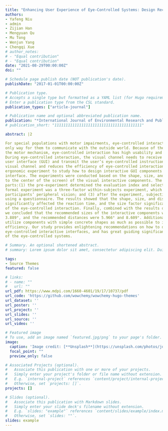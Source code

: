 ```yaml
---
title: "Enhancing User Experience of Eye-Controlled Systems: Design Recommendations on the Optimal Size, Distance and Shape of Interactive Components from the Perspective of Peripheral Vision"
authors:
- Yafeng Niu
- admin
- Zijian Han
- Mengyuan Qu
- Mu Tong
- Wenjun Yang
- Chengqi Xue
# author_notes:
# - "Equal contribution"
# - "Equal contribution"
date: "2021-08-29T00:00:00Z"
doi: ""

# Schedule page publish date (NOT publication's date).
publishDate: "2017-01-01T00:00:00Z"

# Publication type.
# Accepts a single type but formatted as a YAML list (for Hugo requirements).
# Enter a publication type from the CSL standard.
publication_types: ["article-journal"]

# Publication name and optional abbreviated publication name.
publication: "*International Journal of Environmental Research and Public Health, 19*(17)"
# publication_short: "111111111111111111111111111111111111111"

abstract: |2

For special populations with motor impairments, eye-controlled interaction may be the
only way for them to communicate with the outside world. Because of the dominance of vision in
the motor mechanism, eye-controlled interaction has high usability and important research value.
During eye-controlled interaction, the visual channel needs to receive information from the graphical
user interface (GUI) and transmit the user’s eye-controlled instructions, which overburdens the
visual channel and reduces the efficiency of eye-controlled interaction. This study presents an
ergonomic experiment to study how to design interactive GUI components in an eye-controlled user
interface. The experiments were conducted based on the shape, size, and distance (from the object
to the center of the screen) of the visual interactive components. The experiment comprised three
parts:(1) the pre-experiment determined the evaluation index and selected the icon material; (2) the
formal experiment was a three-factor within-subjects experiment, which included a search task using
participants’ peripheral vision; and (3) after the experiment, subjective evaluations were conducted
using a questionnaire. The results showed that the shape, size, and distance of the interactive object
significantly affected the reaction time, and the size factor significantly affected the movement time
of the eye-controlled interaction. Finally, combined with the results of the subjective evaluation,
we concluded that the recommended sizes of the interactive components were 2.889°, 3.389°, and
3.889°, and the recommended distances were 5.966° and 8.609°. Additionally, designers should
utilize components with simple concrete shapes as much as possible to improve user recognition
efficiency. Our study provides enlightening recommendations on how to design components in
eye-controlled interactive interfaces, and has great guiding significance for building design standards
of the eye-controlled systems.

# Summary. An optional shortened abstract.
# summary: Lorem ipsum dolor sit amet, consectetur adipiscing elit. Duis posuere tellus ac convallis placerat. Proin tincidunt magna sed ex sollicitudin condimentum.

tags:
- Source Themes
featured: false

# links:
# - name: ""
#   url: ""
url_pdf: https://www.mdpi.com/1660-4601/19/17/10737/pdf
url_code: 'https://github.com/wowchemy/wowchemy-hugo-themes'
url_dataset: ''
url_poster: ''
url_project: ''
url_slides: ''
url_source: ''
url_video: ''

# Featured image
# To use, add an image named `featured.jpg/png` to your page's folder. 
image:
  caption: 'Image credit: [**Unsplash**](https://unsplash.com/photos/jdD8gXaTZsc)'
  focal_point: ""
  preview_only: false

# Associated Projects (optional).
#   Associate this publication with one or more of your projects.
#   Simply enter your project's folder or file name without extension.
#   E.g. `internal-project` references `content/project/internal-project/index.md`.
#   Otherwise, set `projects: []`.
projects: []

# Slides (optional).
#   Associate this publication with Markdown slides.
#   Simply enter your slide deck's filename without extension.
#   E.g. `slides: "example"` references `content/slides/example/index.md`.
#   Otherwise, set `slides: ""`.
slides: example
---
```


<!-- {{% callout note %}}
Click the *Cite* button above to demo the feature to enable visitors to import publication metadata into their reference management software.
{{% /callout %}}

{{% callout note %}}
Create your slides in Markdown - click the *Slides* button to check out the example.
{{% /callout %}}

Add the publication's **full text** or **supplementary notes** here. You can use rich formatting such as including [code, math, and images](https://wowchemy.com/docs/content/writing-markdown-latex/). -->